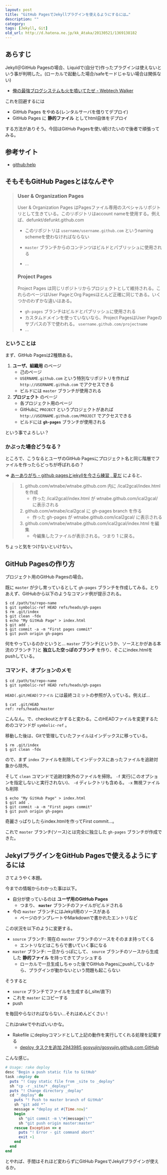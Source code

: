 ```yaml
---
layout: post
title: "GitHub PagesでJekyllプラグインを使えるようにするには…"
description: ""
category: 
tags: [Jekyll, Git]
old_url: http://d.hatena.ne.jp/kk_Ataka/20130521/1369138182
---
```


## あらすじ

Jekyll＠GitHub Pagesの場合、Liquidで(自分で)作ったプラグインは使えないという事が判明した。(ローカルで起動した場合/safeモードじゃない場合は関係ない)

- [俺の最強ブログシステムも火を噴いてたぜ - Webtech Walker](http://webtech-walker.com/archive/2012/09/fired-myblog.html)

これを回避するには

- GitHub Pages をやめる(レンタルサーバを借りてデプロイ)
- GitHub Pages に **静的ファイル** としてhtml自体をデプロイ

する方法がありそう。今回はGitHub Pagesを使い続けたいので後者で頑張ってみる。

## 参考サイト

- [github:help](https://help.github.com/categories/20/articles)

## そもそもGitHub Pagesとはなんぞや

> ### User & Organization Pages
> 
> User & Organization Pages はPagesファイル専用のスペシャルリポジトリとして生きている。このリポジトリはaccount nameを使用する。例えば、defunkt/defunkt.github.com
> 
> - このリポジトリは `username/username.github.com` というnaming schemeを使わなければならない
> - `master` ブランチからのコンテンツはビルドとパブリッシュに使用される
>
> - ...
> 
> ### Project Pages
> 
> Project Pages は同じリポジトリからプロジェクトとして維持される。これらのページはUser PageとOrg Pagesほとんど正確に同じである。いくつかのわずかな違いはある。
> 
> - `gh-pages` ブランチはビルドとパブリッシュに使用される
> - カスタムドメインを使っていないなら、Project PagesはUser Pageのサブパスの下で使われる。 `username.github.com/projectname`
> - ...

### ということは

まず、GitHub Pagesは2種類ある。

1. **ユーザ、組織用** のページ
   - 己のページ
   - `USERNAME.github.com` という特別なリポジトリを作れば `http://USERNAME.github.com` でアクセスできる
   - ビルドには `master` ブランチが使用される
1. **プロジェクト** のページ
   - 各プロジェクト用のページ
   - GitHubに `PROJECT` というプロジェクトがあれば `http://USERNAME.github.com/PROJECT` でアクセスできる
   - ビルドには **`gh-pages`** ブランチが使用される

という事でよろしい？

### かぶった場合どうなる？

ところで、こうなるとユーザのGitHub Pagesにプロジェクト名と同じ階層でファイルを作ったらどっちが呼ばれるの？

=> [あーありがち - github pagesとjekyllを今さら練習 , 夏だ](http://aligach.net/diary/20120716.html) によると、

> 1. github.com/wtnabe/wtnabe.github.com 内に /ical2gcal/index.html を作成
>    - 作った /ical2gcal/index.html が wtnabe.github.com/ical2gcal/ に表示される
> 1. github.com/wtnabe/ical2gcal に gh-pages branch を作る
>    - 作った gh-pages が wtnabe.github.com/ical2gcal/ に表示される
> 1. github.com/wtnabe/wtnabe.github.com/ical2gcal/index.html を編集
>    - 今編集したファイルが表示される。つまり 1 に戻る。

ちょっと気をつけないといけない。

## GitHub Pagesの作り方

プロジェクト用のGitHub Pagesの場合。

既に `master` が少し育っているとして `gh-pages` ブランチを作成してみる。とりあえず、GitHubから以下のようなコマンド例が提示される。

```console
$ cd /path/to/repo-name
$ git symbolic-ref HEAD refs/heads/gh-pages
$ rm .git/index
$ git clean -fdx
$ echo "My GitHub Page" > index.html
$ git add .
$ git commit -a -m "First pages commit"
$ git push origin gh-pages
```

何をやっているのかというと… `master` ブランチ(というか、ソースとかがある本流のブランチ？)と **独立した空っぽのブランチ** を作り、そこにindex.htmlをpushしている。

### コマンド、オプションのメモ

```console
$ cd /path/to/repo-name
$ git symbolic-ref HEAD refs/heads/gh-pages
```

`HEAD(.git/HEAD)ファイル` には最終コミットの参照が入っている。例えば…

```console
$ cat .git/HEAD
ref: refs/heads/master
```

こんなん。で、checkoutとかすると変わる。このHEADファイルを変更するためのコマンドが `symbolic-ref` 。

移動した後は、Gitで管理していたファイルはインデックスに移っている。

```console
$ rm .git/index
$ git clean -fdx
```

ので、まず `index` ファイルを削除してインデックスにあったファイルを追跡対象から除外。

そして `clean` コマンドで追跡対象外のファイルを掃除。 `-f` 実行(このオプションを指定しないと実行されない)、 `-d` ディレクトリも含める。 `-x` 無視ファイルも削除

```console
$ echo "My GitHub Page" > index.html
$ git add .
$ git commit -a -m "First pages commit"
$ git push origin gh-pages
```

奇麗さっぱりしたらindex.htmlを作ってFirst commit...。

これで `master` ブランチ(ソース)とは完全に独立した `gh-pages` ブランチが作成できた。

## JekylプラグインをGitHub Pagesで使えるようにするには

さてようやく本題。

今までの情報からわかった事は以下。

- 自分が使っているのは **ユーザ用のGitHub Pages**
  - つまり、 **`master`** ブランチのファイルがビルドされる
- 今の `master` ブランチにはJekyll用のソースがある
  - ページのテンプレートやMarkdownで書かれたエントリなど

この状況を以下のように変更する。

- `source` ブランチ: 現在の `master` ブランチのソースをそのまま持ってくる
  - エントリなどはこちらで書いていく事になる
- `master` ブランチ: 一旦からっぽにして、 `source` ブランチのソースから生成した **静的ファイル** を持ってきてプッシュする
  - ローカルで一旦生成しちゃった後でGitHub Pagesにpushしているから、プラグインが動かないという問題も起こらない

そうすると

- `source` ブランチでファイルを生成する(_site/直下)
- これを `master` にコピーする
- push

を毎回やらなければならない…それはめんどくさい！

これはrakeでやればいいかな。

- Rakefile にdeployコマンドとして上記の動作を実行してくれる処理を記載する
  - [deploy タスクを追加 2943985 gosyujin/gosyujin.github.com GitHub](https://github.com/gosyujin/gosyujin.github.com/commit/2943985064ced913767157eb0fdae431b68ac491)

こんな感じ。

```ruby
# Usage: rake deploy
desc "Begin a push static file to GitHub"
task :deploy do
  puts "! Copy static file from _site to _deploy"
  sh "cp -r _site/* _deploy/"
  puts "! Change directory _deplay"
  cd "_deploy" do
    puts "! Push to master branch of GitHub"
    sh "git add *"
    message = "deploy at #{Time.now}"
    begin
      sh "git commit -m \"#{message}\""
      sh "git push origin master:master"
    rescue Exception => e
      puts "! Error - git command abort"
      exit -1
    end
  end
end
```

とやれば、手間はそれほど変わらずにGitHub PagesでJekyllプラグインが使えるか。
